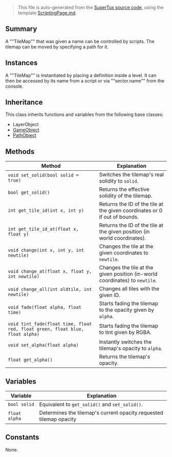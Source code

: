 > This file is auto-generated from the [SuperTux source code](https://github.com/SuperTux/supertux/tree/master/src), using the template [ScriptingPage.md](https://github.com/SuperTux/wiki/tree/master/templates/ScriptingPage.md).

Summary
-------

A ""TileMap"" that was given a name can be controlled by scripts. The tilemap can be moved by specifying a path for it. 

Instances
--------

A ""TileMap"" is instantiated by placing a definition inside a level. It can then be accessed by its name from a script or via ""sector.name"" from the console. 

Inheritance
--------

This class inherits functions and variables from the following base classes:
* LayerObject
* [GameObject](https://github.com/SuperTux/supertux/wiki/ScriptingGameObject)
* [PathObject](https://github.com/SuperTux/supertux/wiki/ScriptingPathObject)


Methods
-------

Method | Explanation
-------|-------
`void set_solid(bool solid = true)` | Switches the tilemap's real solidity to `solid`.
`bool get_solid()` | Returns the effective solidity of the tilemap.
`int get_tile_id(int x, int y)` | Returns the ID of the tile at the given coordinates or 0 if out of bounds.
`int get_tile_id_at(float x, float y)` | Returns the ID of the tile at the given position (in world coordinates).
`void change(int x, int y, int newtile)` | Changes the tile at the given coordinates to `newtile`.
`void change_at(float x, float y, int newtile)` | Changes the tile at the given position (in-world coordinates) to `newtile`.
`void change_all(int oldtile, int newtile)` | Changes all tiles with the given ID.
`void fade(float alpha, float time)` | Starts fading the tilemap to the opacity given by `alpha`.
`void tint_fade(float time, float red, float green, float blue, float alpha)` | Starts fading the tilemap to tint given by RGBA.
`void set_alpha(float alpha)` | Instantly switches the tilemap's opacity to `alpha`.
`float get_alpha()` | Returns the tilemap's opacity.


Variables
---------

Variable | Explanation
---------|---------
`bool solid` | Equivalent to `get_solid()` and `set_solid()`.
`float alpha` | Determines the tilemap's current opacity.requested tilemap opacity 


Constants
---------

None.
